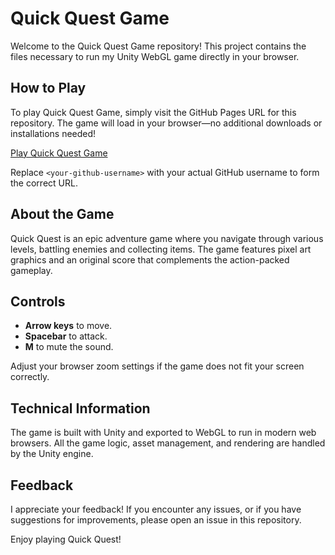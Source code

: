 # Quick Quest Game

Welcome to the Quick Quest Game repository! This project contains the files necessary to run my Unity WebGL game directly in your browser.

## How to Play

To play Quick Quest Game, simply visit the GitHub Pages URL for this repository. The game will load in your browser—no additional downloads or installations needed!

[Play Quick Quest Game](https://<your-github-username>.github.io/Quick-Quest-Game/)

Replace `<your-github-username>` with your actual GitHub username to form the correct URL.

## About the Game

Quick Quest is an epic adventure game where you navigate through various levels, battling enemies and collecting items. The game features pixel art graphics and an original score that complements the action-packed gameplay.

## Controls

- **Arrow keys** to move.
- **Spacebar** to attack.
- **M** to mute the sound.

Adjust your browser zoom settings if the game does not fit your screen correctly.

## Technical Information

The game is built with Unity and exported to WebGL to run in modern web browsers. All the game logic, asset management, and rendering are handled by the Unity engine.

## Feedback

I appreciate your feedback! If you encounter any issues, or if you have suggestions for improvements, please open an issue in this repository.

Enjoy playing Quick Quest!
